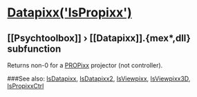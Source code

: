 # [Datapixx('IsPropixx')](Datapixx-IsPropixx) 
## [[Psychtoolbox]] &#8250; [[Datapixx]].{mex*,dll} subfunction


Returns non-0 for a [PROPixx](PROPixx) projector (not controller).  
  


###See also:
[IsDatapixx](Datapixx-IsDatapixx), [IsDatapixx2](Datapixx-IsDatapixx2), [IsViewpixx](Datapixx-IsViewpixx), [IsViewpixx3D](Datapixx-IsViewpixx3D), [IsPropixxCtrl](Datapixx-IsPropixxCtrl)
